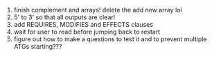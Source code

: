 1. finish complement and arrays! delete the add new array lol
2. 5' to 3' so that all outputs are clear!
3. add REQUIRES, MODIFIES and EFFECTS clauses 
4. wait for user to read before jumping back to restart
5. figure out how to make a questions to test it and to prevent multiple ATGs starting???
